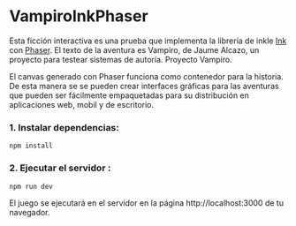 # VampiroInkPhaser

Esta ficción interactiva es una prueba que implementa la librería de inkle [Ink](https://github.com/inkle/ink) con [Phaser](https://github.com/photonstorm/phaser). El texto de la aventura es Vampiro, de Jaume Alcazo, un proyecto para testear sistemas de autoría. Proyecto Vampiro.

El canvas generado con Phaser funciona como contenedor para la historia. De esta manera se se pueden crear interfaces gráficas para las aventuras que pueden ser fácilmente empaquetadas para su distribución en aplicaciones web, mobil y de escritorio. 

### 1. Instalar dependencias:

```npm install```

### 2. Ejecutar el servidor :

```npm run dev```

El juego se ejecutará en el servidor en la página http://localhost:3000 de tu navegador.

